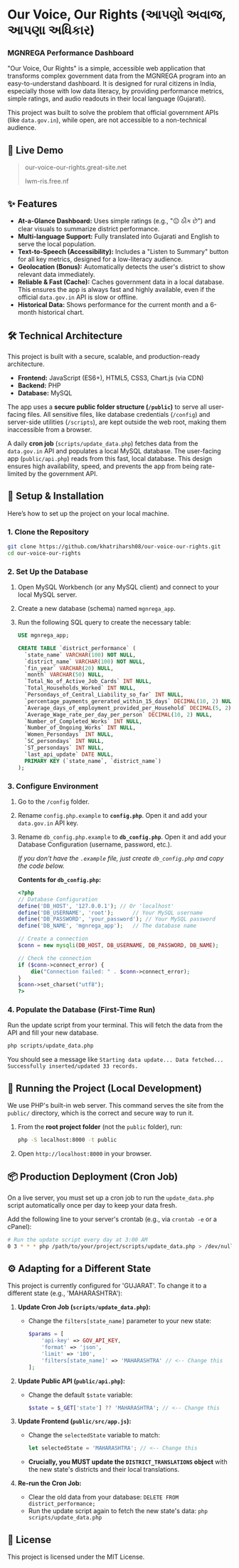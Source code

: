 # Our Voice, Our Rights (આપણો અવાજ, આપણા અધિકાર)
### MGNREGA Performance Dashboard

"Our Voice, Our Rights" is a simple, accessible web application that transforms complex government data from the MGNREGA program into an easy-to-understand dashboard. It is designed for rural citizens in India, especially those with low data literacy, by providing performance metrics, simple ratings, and audio readouts in their local language (Gujarati).

This project was built to solve the problem that official government APIs (like `data.gov.in`), while open, are not accessible to a non-technical audience.

## 🚀 Live Demo

> our-voice-our-rights.great-site.net
> 
> lwm-ris.free.nf

## ✨ Features

* **At-a-Glance Dashboard:** Uses simple ratings (e.g., "😐 ઠીક છે") and clear visuals to summarize district performance.
* **Multi-language Support:** Fully translated into Gujarati and English to serve the local population.
* **Text-to-Speech (Accessibility):** Includes a "Listen to Summary" button for all key metrics, designed for a low-literacy audience.
* **Geolocation (Bonus):** Automatically detects the user's district to show relevant data immediately.
* **Reliable & Fast (Cache):** Caches government data in a local database. This ensures the app is always fast and highly available, even if the official `data.gov.in` API is slow or offline.
* **Historical Data:** Shows performance for the current month and a 6-month historical chart.

## 🛠️ Technical Architecture

This project is built with a secure, scalable, and production-ready architecture.

* **Frontend:** JavaScript (ES6+), HTML5, CSS3, Chart.js (via CDN)
* **Backend:** PHP
* **Database:** MySQL

The app uses a **secure public folder structure (`/public`)** to serve all user-facing files. All sensitive files, like database credentials (`/config`) and server-side utilities (`/scripts`), are kept outside the web root, making them inaccessible from a browser.

A daily **cron job** (`scripts/update_data.php`) fetches data from the `data.gov.in` API and populates a local MySQL database. The user-facing app (`public/api.php`) reads from this fast, local database. This design ensures high availability, speed, and prevents the app from being rate-limited by the government API.

## 🔧 Setup & Installation

Here’s how to set up the project on your local machine.

### 1. Clone the Repository
```sh
git clone https://github.com/khatriharsh08/our-voice-our-rights.git
cd our-voice-our-rights
````

### 2\. Set Up the Database

1.  Open MySQL Workbench (or any MySQL client) and connect to your local MySQL server.

2.  Create a new database (schema) named `mgnrega_app`.

3.  Run the following SQL query to create the necessary table:

    ```sql
    USE mgnrega_app;

    CREATE TABLE `district_performance` (
      `state_name` VARCHAR(100) NOT NULL,
      `district_name` VARCHAR(100) NOT NULL,
      `fin_year` VARCHAR(20) NULL,
      `month` VARCHAR(50) NULL,
      `Total_No_of_Active_Job_Cards` INT NULL,
      `Total_Households_Worked` INT NULL,
      `Persondays_of_Central_Liability_so_far` INT NULL,
      `percentage_payments_gererated_within_15_days` DECIMAL(10, 2) NULL,
      `Average_days_of_employment_provided_per_Household` DECIMAL(5, 2) NULL,
      `Average_Wage_rate_per_day_per_person` DECIMAL(10, 2) NULL,
      `Number_of_Completed_Works` INT NULL,
      `Number_of_Ongoing_Works` INT NULL,
      `Women_Persondays` INT NULL,
      `SC_persondays` INT NULL,
      `ST_persondays` INT NULL,
      `last_api_update` DATE NULL,
      PRIMARY KEY (`state_name`, `district_name`)
    );
    ```

### 3\. Configure Environment

1.  Go to the `/config` folder.

2.  Rename `config.php.example` to **`config.php`**. Open it and add your `data.gov.in` API key.

3.  Rename `db_config.php.example` to **`db_config.php`**. Open it and add your Database Configuration (username, password, etc.).

    *If you don't have the `.example` file, just create `db_config.php` and copy the code below.*

    **Contents for `db_config.php`:**

    ```php
    <?php
    // Database Configuration
    define('DB_HOST', '127.0.0.1'); // Or 'localhost'
    define('DB_USERNAME', 'root');      // Your MySQL username
    define('DB_PASSWORD', 'your_password'); // Your MySQL password
    define('DB_NAME', 'mgnrega_app');   // The database name

    // Create a connection
    $conn = new mysqli(DB_HOST, DB_USERNAME, DB_PASSWORD, DB_NAME);

    // Check the connection
    if ($conn->connect_error) {
        die("Connection failed: " . $conn->connect_error);
    }
    $conn->set_charset("utf8");
    ?>
    ```

### 4\. Populate the Database (First-Time Run)

Run the update script from your terminal. This will fetch the data from the API and fill your new database.

```sh
php scripts/update_data.php
```

You should see a message like `Starting data update... Data fetched... Successfully inserted/updated 33 records.`

## 🚀 Running the Project (Local Development)

We use PHP's built-in web server. This command serves the site from the `public/` directory, which is the correct and secure way to run it.

1.  From the **root project folder** (not the `public` folder), run:
    ```sh
    php -S localhost:8000 -t public
    ```
2.  Open `http://localhost:8000` in your browser.

## 📦 Production Deployment (Cron Job)

On a live server, you must set up a cron job to run the `update_data.php` script automatically once per day to keep your data fresh.

Add the following line to your server's crontab (e.g., via `crontab -e` or a cPanel):

```sh
# Run the update script every day at 3:00 AM
0 3 * * * php /path/to/your/project/scripts/update_data.php > /dev/null 2>&1
```

## ⚙️ Adapting for a Different State

This project is currently configured for 'GUJARAT'. To change it to a different state (e.g., 'MAHARASHTRA'):

1.  **Update Cron Job (`scripts/update_data.php`):**

      * Change the `filters[state_name]` parameter to your new state:
        ```php
        $params = [
            'api-key' => GOV_API_KEY,
            'format' => 'json',
            'limit' => '100', 
            'filters[state_name]' => 'MAHARASHTRA' // <-- Change this
        ];
        ```

2.  **Update Public API (`public/api.php`):**

      * Change the default `$state` variable:
        ```php
        $state = $_GET['state'] ?? 'MAHARASHTRA'; // <-- Change this
        ```

3.  **Update Frontend (`public/src/app.js`):**

      * Change the `selectedState` variable to match:
        ```javascript
        let selectedState = 'MAHARASHTRA'; // <-- Change this
        ```
      * **Crucially, you MUST update the `DISTRICT_TRANSLATIONS` object** with the new state's districts and their local translations.

4.  **Re-run the Cron Job:**

      * Clear the old data from your database: `DELETE FROM district_performance;`
      * Run the update script again to fetch the new state's data: `php scripts/update_data.php`

## 📄 License

This project is licensed under the MIT License.
